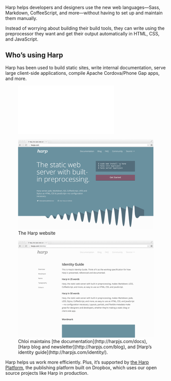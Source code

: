 Harp helps developers and designers use the new web languages—Sass, Markdown, CoffeeScript, and more—without having to set up and maintain them manually.

Instead of worrying about building their build tools, they can write using the preprocessor they want and get their output automatically in <abbr>HTML</abbr>, <abbr>CSS</abbr>, and JavaScript.

## Who’s using Harp

Harp has been used to build static sites, write internal documentation, serve large client-side applications, compile Apache Cordova/Phone Gap apps, and more.

<!--
- JSBin
- [Heroku](http://github.com/heroku)
- CascadiaJS
-->

<figure class="figure--embed">
  <div class="embed-container">
    <iframe src="//www.youtube.com/embed/SEA0G9kpVJM?rel=0" frameborder="0" allowfullscreen></iframe>
  </div>
</figure>

<figure class="figure figure--border figure--breakout">
  <img src="/images/harp/harp-website.png" alt="" />
  <figcaption>The Harp website</figcaption>
</figure>

<figure class="figure figure--border figure--aside">
  <img src="/images/harp/harp-identity-guide.png" alt="" class="figure--border" />
  <figcaption>Chloi maintains [the documentation](http://harpjs.com/docs), [Harp blog and newsletter](http://harpjs.com/blog), and [Harp’s identity guide](http://harpjs.com/identity/).</figcaption>
</figure>

Harp helps us work more efficiently. Plus, it’s supported by [the Harp Platform](harp-platform), the publishing platform built on Dropbox, which uses our open source projects like Harp in production.
